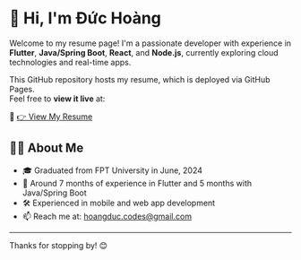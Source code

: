# 👋 Hi, I'm Đức Hoàng

Welcome to my resume page! I'm a passionate developer with experience in **Flutter**, **Java/Spring Boot**, **React**, and **Node.js**, currently exploring cloud technologies and real-time apps.

This GitHub repository hosts my resume, which is deployed via GitHub Pages.  
Feel free to **view it live** at:

🔗 [👉 View My Resume](https://n-d-h.github.io/resume/)

## 🧑‍💻 About Me

- 🎓 Graduated from FPT University in June, 2024
- 💼 Around 7 months of experience in Flutter and 5 months with Java/Spring Boot
- 🛠️ Experienced in mobile and web app development
- 📫 Reach me at: [hoangduc.codes@gmail.com](mailto:hoangduc.codes@gmail.com)

---

Thanks for stopping by! 😊
